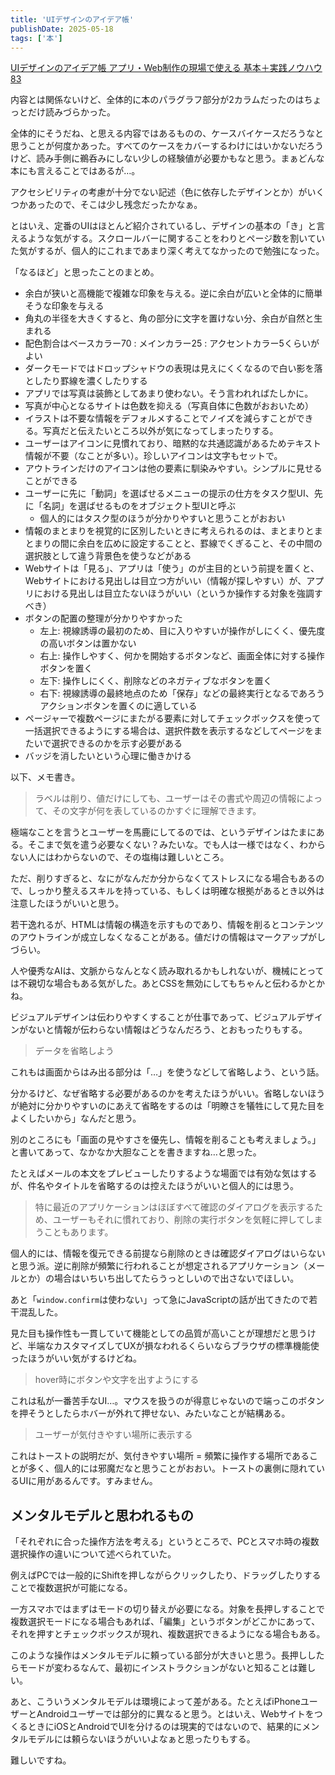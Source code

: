 ```yaml
---
title: 'UIデザインのアイデア帳'
publishDate: 2025-05-18
tags: ['本']
---
```


[UIデザインのアイデア帳 アプリ・Web制作の現場で使える 基本＋実践ノウハウ83](https://www.amazon.co.jp/dp/4815629129)

内容とは関係ないけど、全体的に本のパラグラフ部分が2カラムだったのはちょっとだけ読みづらかった。

全体的にそうだね、と思える内容ではあるものの、ケースバイケースだろうなと思うことが何度かあった。すべてのケースをカバーするわけにはいかないだろうけど、読み手側に鵜呑みにしない少しの経験値が必要かもなと思う。まぁどんな本にも言えることではあるが…。

アクセシビリティの考慮が十分でない記述（色に依存したデザインとか）がいくつかあったので、そこは少し残念だったかなぁ。

とはいえ、定番のUIはほとんど紹介されているし、デザインの基本の「き」と言えるような気がする。スクロールバーに関することをわりとページ数を割いていた気がするが、個人的にこれまであまり深く考えてなかったので勉強になった。

「なるほど」と思ったことのまとめ。

*   余白が狭いと高機能で複雑な印象を与える。逆に余白が広いと全体的に簡単そうな印象を与える
*   角丸の半径を大きくすると、角の部分に文字を置けない分、余白が自然と生まれる
*   配色割合はベースカラー70 : メインカラー25 : アクセントカラー5くらいがよい
*   ダークモードではドロップシャドウの表現は見えにくくなるので白い影を落としたり罫線を濃くしたりする
*   アプリでは写真は装飾としてあまり使わない。そう言われればたしかに。
*   写真が中心となるサイトは色数を抑える（写真自体に色数がおおいため）
*   イラストは不要な情報をデフォルメすることでノイズを減らすことができる。写真だと伝えたいところ以外が気になってしまったりする。
*   ユーザーはアイコンに見慣れており、暗黙的な共通認識があるためテキスト情報が不要（なことが多い）。珍しいアイコンは文字もセットで。
*   アウトラインだけのアイコンは他の要素に馴染みやすい。シンプルに見せることができる
*   ユーザーに先に「動詞」を選ばせるメニューの提示の仕方をタスク型UI、先に「名詞」を選ばせるものをオブジェクト型UIと呼ぶ
    *   個人的にはタスク型のほうが分かりやすいと思うことがおおい
*   情報のまとまりを視覚的に区別したいときに考えられるのは、まとまりとまとまりの間に余白を広めに設定することと、罫線でくぎること、その中間の選択肢として違う背景色を使うなどがある
*   Webサイトは「見る」、アプリは「使う」のが主目的という前提を置くと、Webサイトにおける見出しは目立つ方がいい（情報が探しやすい）が、アプリにおける見出しは目立たないほうがいい（というか操作する対象を強調すべき）
*   ボタンの配置の整理が分かりやすかった
    *   左上: 視線誘導の最初のため、目に入りやすいが操作がしにくく、優先度の高いボタンは置かない
    *   右上: 操作しやすく、何かを開始するボタンなど、画面全体に対する操作ボタンを置く
    *   左下: 操作しにくく、削除などのネガティブなボタンを置く
    *   右下: 視線誘導の最終地点のため「保存」などの最終実行となるであろうアクションボタンを置くのに適している
*   ページャーで複数ページにまたがる要素に対してチェックボックスを使って一括選択できるようにする場合は、選択件数を表示するなどしてページをまたいで選択できるのかを示す必要がある
*   バッジを消したいという心理に働きかける

以下、メモ書き。

> ラベルは削り、値だけにしても、ユーザーはその書式や周辺の情報によって、その文字が何を表しているのかすぐに理解できます。

極端なことを言うとユーザーを馬鹿にしてるのでは、というデザインはたまにある。そこまで気を遣う必要なくない？みたいな。でも人は一様ではなく、わからない人にはわからないので、その塩梅は難しいところ。

ただ、削りすぎると、なにがなんだか分からなくてストレスになる場合もあるので、しっかり整えるスキルを持っている、もしくは明確な根拠があるとき以外は注意したほうがいいと思う。

若干逸れるが、HTMLは情報の構造を示すものであり、情報を削るとコンテンツのアウトラインが成立しなくなることがある。値だけの情報はマークアップがしづらい。

人や優秀なAIは、文脈からなんとなく読み取れるかもしれないが、機械にとっては不親切な場合もある気がした。あとCSSを無効にしてもちゃんと伝わるかとかね。

ビジュアルデザインは伝わりやすくすることが仕事であって、ビジュアルデザインがないと情報が伝わらない情報はどうなんだろう、とおもったりもする。

> データを省略しよう

これもは画面からはみ出る部分は「…」を使うなどして省略しよう、という話。

分かるけど、なぜ省略する必要があるのかを考えたほうがいい。省略しないほうが絶対に分かりやすいのにあえて省略をするのは「明瞭さを犠牲にして見た目をよくしたいから」なんだと思う。

別のところにも「画面の見やすさを優先し、情報を削ることも考えましょう。」と書いてあって、なかなか大胆なことを書きますね…と思った。

たとえばメールの本文をプレビューしたりするような場面では有効な気はするが、件名やタイトルを省略するのは控えたほうがいいと個人的には思う。

> 特に最近のアプリケーションはほぼすべて確認のダイアログを表示するため、ユーザーもそれに慣れており、削除の実行ボタンを気軽に押してしまうこともあります。

個人的には、情報を復元できる前提なら削除のときは確認ダイアログはいらないと思う派。逆に削除が頻繁に行われることが想定されるアプリケーション（メールとか）の場合はいちいち出してたらうっとしいので出さないでほしい。

あと「`window.confirm`は使わない」って急にJavaScriptの話が出てきたので若干混乱した。

見た目も操作性も一貫していて機能としての品質が高いことが理想だと思うけど、半端なカスタマイズしてUXが損なわれるくらいならブラウザの標準機能使ったほうがいい気がするけどね。

> hover時にボタンや文字を出すようにする

これは私が一番苦手なUI…。マウスを扱うのが得意じゃないので端っこのボタンを押そうとしたらホバーが外れて押せない、みたいなことが結構ある。

> ユーザーが気付きやすい場所に表示する

これはトーストの説明だが、気付きやすい場所 = 頻繁に操作する場所であることが多く、個人的には邪魔だなと思うことがおおい。トーストの裏側に隠れているUIに用があるんです。すみません。

## メンタルモデルと思われるもの

「それぞれに合った操作方法を考える」というところで、PCとスマホ時の複数選択操作の違いについて述べられていた。

例えばPCでは一般的にShiftを押しながらクリックしたり、ドラッグしたりすることで複数選択が可能になる。

一方スマホではまずはモードの切り替えが必要になる。対象を長押しすることで複数選択モードになる場合もあれば、「編集」というボタンがどこかにあって、それを押すとチェックボックスが現れ、複数選択できるようになる場合もある。

このような操作はメンタルモデルに頼っている部分が大きいと思う。長押ししたらモードが変わるなんて、最初にインストラクションがないと知ることは難しい。

あと、こういうメンタルモデルは環境によって差がある。たとえばiPhoneユーザーとAndroidユーザーでは部分的に異なると思う。とはいえ、WebサイトをつくるときにiOSとAndroidでUIを分けるのは現実的ではないので、結果的にメンタルモデルには頼らないほうがいいよなぁと思ったりもする。

難しいですね。
